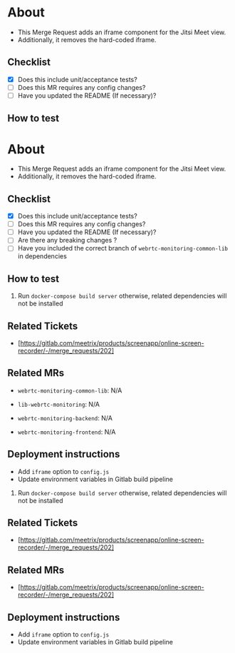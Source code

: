 # About

- This Merge Request adds an iframe component for the Jitsi Meet view.
- Additionally, it removes the hard-coded iframe.

## Checklist

- [x] Does this include unit/acceptance tests?
- [ ] Does this MR requires any config changes?
- [ ] Have you updated the README (If necessary)?

## How to test
# About

- This Merge Request adds an iframe component for the Jitsi Meet view.
- Additionally, it removes the hard-coded iframe.

## Checklist

- [x] Does this include unit/acceptance tests?
- [ ] Does this MR requires any config changes?
- [ ] Have you updated the README (If necessary)?
- [ ] Are there any breaking changes ?
- [ ] Have you included the correct branch of `webrtc-monitoring-common-lib` in dependencies

## How to test

1. Run `docker-compose build server` otherwise, related dependencies will not be installed

## Related Tickets

- [https://gitlab.com/meetrix/products/screenapp/online-screen-recorder/-/merge_requests/202]

## Related MRs

- `webrtc-monitoring-common-lib`: N/A

- `lib-webrtc-monitoring`: N/A

- `webrtc-monitoring-backend`: N/A

- `webrtc-monitoring-frontend`: N/A

## Deployment instructions

- Add `iframe` option to `config.js`
- Update environment variables in Gitlab build pipeline

1. Run `docker-compose build server` otherwise, related dependencies will not be installed

## Related Tickets

- [https://gitlab.com/meetrix/products/screenapp/online-screen-recorder/-/merge_requests/202]

## Related MRs

- [https://gitlab.com/meetrix/products/screenapp/online-screen-recorder/-/merge_requests/202]

## Deployment instructions

- Add `iframe` option to `config.js`
- Update environment variables in Gitlab build pipeline
